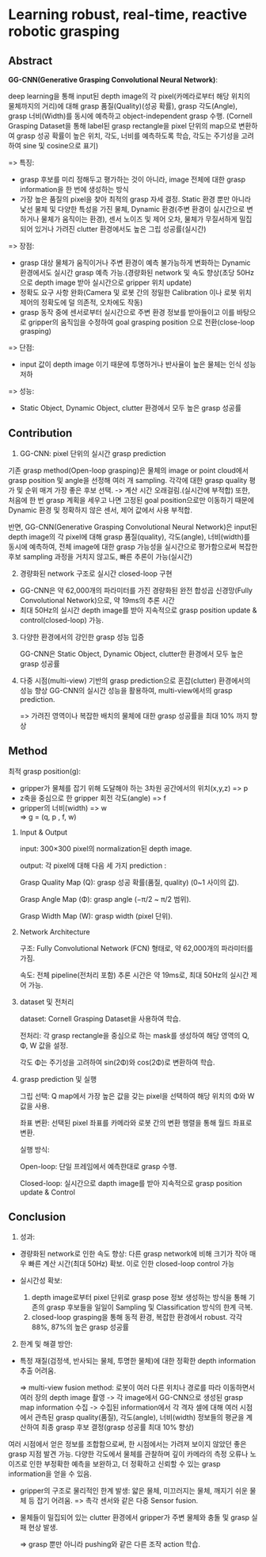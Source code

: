 # Learning robust, real-time, reactive robotic grasping

## Abstract

 **GG-CNN(Generative Grasping Convolutional Neural Network)**: 
 
 deep learning을 통해 input된 depth image의 각 pixel(카메라로부터 해당 위치의 물체까지의 거리)에 대해 grasp 품질(Quality)(성공 확률), grasp 각도(Angle), grasp 너비(Width)를 동시에 예측하고 object-independent grasp 수행.
 (Cornell Grasping Dataset을 통해 label된 grasp rectangle을 pixel 단위의 map으로 변환하여 grasp 성공 확률이 높은 위치, 각도, 너비를 예측하도록 학습, 각도는 주기성을 고려하여 sine 및 cosine으로 표기)

 => 특징:
 - grasp 후보를 미리 정해두고 평가하는 것이 아니라, image 전체에 대한 grasp information을 한 번에 생성하는 방식
 - 가장 높은 품질의 pixel을 찾아 최적의 grasp 자세 결정. Static 환경 뿐만 아니라 낯선 물체 및 다양한 특성을 가진 물체, Dynamic 환경(주변 환경이 실시간으로 변하거나 물체가 움직이는 환경), 센서 노이즈 및 제어 오차, 물체가 무질서하게 밀집되어 있거나 가려진 clutter 환경에서도 높은 그립 성공률(실시간)

 => 장점:
 - grasp 대상 물체가 움직이거나 주변 환경이 예측 불가능하게 변화하는 Dynamic 환경에서도 실시간 grasp 예측 가능.(경량화된 network 및 속도 향상(초당 50Hz으로 depth image 받아 실시간으로 gripper 위치 update)
 - 정확도 요구 사항 완화(Camera 및 로봇 간의 정밀한 Calibration 이나 로봇 위치 제어의 정확도에 덜 의존적, 오차에도 작동)
 - grasp 동작 중에 센서로부터 실시간으로 주변 환경 정보를 받아들이고 이를 바탕으로 gripper의 움직임을 수정하여 goal grasping position 으로 전환(close-loop grasping)
 
 => 단점:
 - input 값이 depth image 이기 때문에 투명하거나 반사율이 높은 물체는 인식 성능 저하

 => 성능:
 - Static Object, Dynamic Object, clutter 환경에서 모두 높은 grasp 성공률

## Contribution

1. GG-CNN: pixel 단위의 실시간 grasp prediction
   
기존 grasp method(Open-loop grasping)은 물체의 image or point cloud에서 grasp position 및 angle을 선정해 여러 개 sampling. 
각각에 대한 grasp quality 평가 및 순위 매겨 가장 좋은 후보 선택. -> 계산 시간 오래걸림.(실시간에 부적합) 
또한, 처음에 한 번 grasp 계획을 세우고 나면 고정된 goal position으로만 이동하기 때문에 Dynamic 환경 및 정확하지 않은 센서, 제어 값에서 사용 부적합.

반면, GG-CNN(Generative Grasping Convolutional Neural Network)은 input된 depth image의 각 pixel에 대해 grasp 품질(quality), 각도(angle), 너비(width)를 동시에 예측하여, 전체 image에 대한 grasp 가능성을 실시간으로 평가함으로써 복잡한 후보 sampling 과정을 거치지 않고도, 빠른 추론이 가능(실시간)

2. 경량화된 network 구조로 실시간 closed-loop 구현
- GG-CNN은 약 62,000개의 파라미터를 가진 경량화된 완전 합성곱 신경망(Fully Convolutional Network)으로, 약 19ms의 추론 시간
- 최대 50Hz의 실시간 depth image를 받아 지속적으로 grasp position update & control(closed-loop) 가능.

3. 다양한 환경에서의 강인한 grasp 성능 입증
   
    GG-CNN은 Static Object, Dynamic Object, clutter한 환경에서 모두 높은 grasp 성공률

4. 다중 시점(multi-view) 기반의 grasp prediction으로 혼잡(clutter) 환경에서의 성능 향상
GG-CNN의 실시간 성능을 활용하여, multi-view에서의 grasp prediction.

    => 가려진 영역이나 복잡한 배치의 물체에 대한 grasp 성공률을 최대 10% 까지 향상

## Method

최적 grasp position(g):
- gripper가 물체를 잡기 위해 도달해야 하는 3차원 공간에서의 위치(x,y,z) => p
- z축을 중심으로 한 gripper 회전 각도(angle) => f
- gripper의 너비(width) => w     
=> g = (q, p , f, w)

1. Input & Output


    input: 300×300 pixel의 normalization된 depth image.

    output: 각 pixel에 대해 다음 세 가지 prediction :

    Grasp Quality Map (Q): grasp 성공 확률(품질, quality) (0~1 사이의 값).

    Grasp Angle Map (Φ): grasp angle (−π/2 ~ π/2 범위).

    Grasp Width Map (W): grasp width (pixel 단위).


2. Network Architecture

    구조: Fully Convolutional Network (FCN) 형태로, 약 62,000개의 파라미터를 가짐.

    속도: 전체 pipeline(전처리 포함) 추론 시간은 약 19ms로, 최대 50Hz의 실시간 제어 가능.


3. dataset 및 전처리

    dataset: Cornell Grasping Dataset을 사용하여 학습.

    전처리: 각 grasp rectangle을 중심으로 하는 mask를 생성하여 해당 영역의 Q, Φ, W 값을 설정.

    각도 Φ는 주기성을 고려하여 sin(2Φ)와 cos(2Φ)로 변환하여 학습.


4. grasp prediction 및 실행

    그립 선택: Q map에서 가장 높은 값을 갖는 pixel을 선택하여 해당 위치의 Φ와 W 값을 사용.

    좌표 변환: 선택된 pixel 좌표를 카메라와 로봇 간의 변환 행렬을 통해 월드 좌표로 변환.

    실행 방식:

    Open-loop: 단일 프레임에서 예측한대로 grasp 수행.

    Closed-loop: 실시간으로 dapth image를 받아 지속적으로 grasp position update & Control

## Conclusion

1. 성과:

- 경량화된 network로 인한 속도 향상: 다른 grasp network에 비해 크기가 작아 매우 빠른 계산 시간(최대 50Hz) 확보.
  이로 인한 closed-loop control 가능

- 실시간성 확보:
  1. depth image로부터 pixel 단위로 grasp pose 정보 생성하는 방식을 통해 기존의 grasp 후보들을 일일이 Sampling 및 Classification 방식의 한계 극복.
  2. closed-loop grasping을 통해 동적 환경, 복잡한 환경에서 robust. 각각 88%, 87%의 높은 grasp 성공률
 
2. 한계 및 해결 방안:

- 특정 재질(검정색, 반사되는 물체, 투명한 물체)에 대한 정확한 depth information 추출 어려움.
 
  => multi-view fusion method:
  로봇이 여러 다른 위치나 경로를 따라 이동하면서 여러 장의 depth image 촬영 -> 각 image에서 GG-CNN으로 생성된 grasp map information 수집 -> 수집된 information에서 각 격자 셀에 대해 여러 시점에서 관측된 grasp quality(품질), 각도(angle), 너비(width) 정보들의 평균을 계산하여 최종 grasp 후보 결정(grasp 성공률 최대 10% 향상)

여러 시점에서 얻은 정보를 조합함으로써, 한 시점에서는 가려져 보이지 않았던 좋은 grasp 지점 발견 가능.
다양한 각도에서 물체를 관찰하며 깊이 카메라의 측정 오류나 노이즈로 인한 부정확한 예측을 보완하고, 더 정확하고 신뢰할 수 있는 grasp information을 얻을 수 있음.

- gripper의 구조로 물리적인 한계 발생: 얇은 물체, 미끄러지는 물체, 깨지기 쉬운 물체 등 잡기 어려움.
  => 촉각 센서와 같은 다중 Sensor fusion.
  
- 물체들이 밀집되어 있는 clutter 환경에서 gripper가 주변 물체와 충돌 및 grasp 실패 현상 발생.

  => grasp 뿐만 아니라 pushing와 같은 다른 조작 action 학습.
